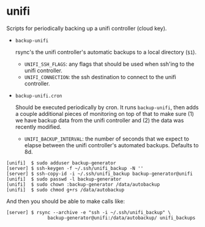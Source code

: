 # unifi

Scripts for periodically backing up a unifi controller (cloud key).

  - `backup-unifi`

    rsync's the unifi controller's automatic backups to a local directory
    (`$1`).
    - `UNIFI_SSH_FLAGS`: any flags that should be used when ssh'ing to the
      unifi controller.
    - `UNIFI_CONNECTION`: the ssh destination to connect to the unifi
      controller.

  - `backup-unifi.cron`

    Should be executed periodically by cron. It runs `backup-unifi`, then adds a
    couple additional pieces of monitoring on top of that to make sure (1) we
    have backup data from the unifi controller and (2) the data was recently
    modified.
    - `UNIFI_BACKUP_INTERVAL`: the number of seconds that we expect to elapse
      between the unifi controller's automated backups. Defaults to 8d.

```
[unifi]  $ sudo adduser backup-generator
[server] $ ssh-keygen -f ~/.ssh/unifi_backup -N ''
[server] $ ssh-copy-id -i ~/.ssh/unifi_backup backup-generator@unifi
[unifi]  $ sudo passwd -l backup-generator
[unifi]  $ sudo chown :backup-generator /data/autobackup
[unifi]  $ sudo chmod g+rs /data/autobackup
```
<!-- TODO: Do I need to change a umask somewhere to get g+r by default? -->

And then you should be able to make calls like:
```
[server] $ rsync --archive -e "ssh -i ~/.ssh/unifi_backup" \
               backup-generator@unifi:/data/autobackup/ unifi_backups
```
